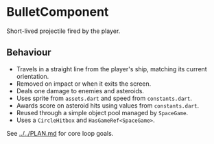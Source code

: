 # BulletComponent

Short-lived projectile fired by the player.

## Behaviour

- Travels in a straight line from the player's ship, matching its current
  orientation.
- Removed on impact or when it exits the screen.
- Deals one damage to enemies and asteroids.
- Uses sprite from `assets.dart` and speed from `constants.dart`.
- Awards score on asteroid hits using values from `constants.dart`.
- Reused through a simple object pool managed by `SpaceGame`.
- Uses a `CircleHitbox` and `HasGameRef<SpaceGame>`.

See [../../PLAN.md](../../PLAN.md) for core loop goals.
